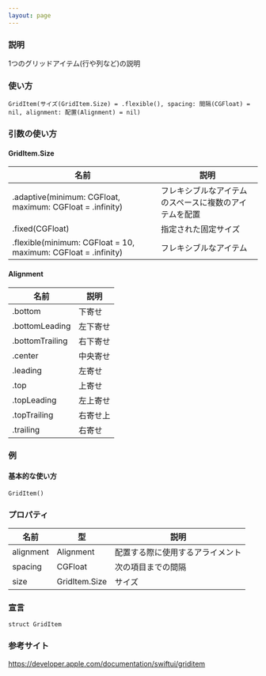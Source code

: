 ```yaml
---
layout: page
---
```


### 説明

1つのグリッドアイテム(行や列など)の説明

### 使い方

    GridItem(サイズ(GridItem.Size) = .flexible(), spacing: 間隔(CGFloat) = nil, alignment: 配置(Alignment) = nil)

### 引数の使い方

#### GridItem.Size

| 名前                                                             | 説明                          |
| -------------------------------------------------------------- | --------------------------- |
| .adaptive(minimum: CGFloat, maximum: CGFloat = .infinity)      | フレキシブルなアイテムのスペースに複数のアイテムを配置 |
| .fixed(CGFloat)                                                | 指定された固定サイズ                  |
| .flexible(minimum: CGFloat = 10, maximum: CGFloat = .infinity) | フレキシブルなアイテム                 |

#### Alignment

| 名前              | 説明   |
| --------------- | ---- |
| .bottom         | 下寄せ  |
| .bottomLeading  | 左下寄せ |
| .bottomTrailing | 右下寄せ |
| .center         | 中央寄せ |
| .leading        | 左寄せ  |
| .top            | 上寄せ  |
| .topLeading     | 左上寄せ |
| .topTrailing    | 右寄せ上 |
| .trailing       | 右寄せ  |

### 例

#### 基本的な使い方

    GridItem()

### プロパティ

| 名前        | 型             | 説明               |
| --------- | ------------- | ---------------- |
| alignment | Alignment     | 配置する際に使用するアライメント |
| spacing   | CGFloat       | 次の項目までの間隔        |
| size      | GridItem.Size | サイズ              |

### 宣言

    struct GridItem

### 参考サイト

<https://developer.apple.com/documentation/swiftui/griditem>
